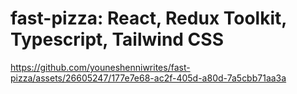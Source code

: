 # fast-pizza: React, Redux Toolkit, Typescript, Tailwind CSS


https://github.com/youneshenniwrites/fast-pizza/assets/26605247/177e7e68-ac2f-405d-a80d-7a5cbb71aa3a

